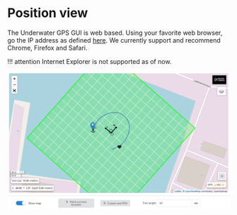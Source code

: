 # Position view

The Underwater GPS GUI is web based. Using your favorite web browser, go the IP address as defined [here](../network-settings.md). We currently support and recommend Chrome, Firefox and Safari.

!!! attention 
    Internet Explorer is not supported as of now.

![gui_global_position](../../img/gui_global_position.png)

